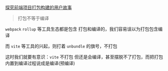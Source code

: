 [探究前端项目打包构建的用户故事](https://mp.weixin.qq.com/s/b1Q_IIyZoiu2kaFOzY3hxw)

> 打包不等于编译

`webpack` `rollup` 等工具生态都是包含 打包和编译的，我们容易误以为打包包含编译

而 `vite` 等工具的兴起，则打着 `unbundle` 的旗号，不打包

这时我们就要有意识：`vite` 不打包 但还是会编译，甚至摆脱不了打包，而把打包内置到编译过程说成是编译(预编译)



